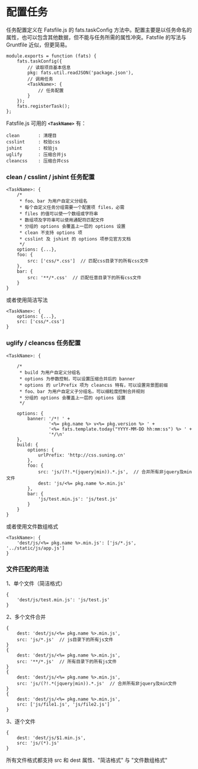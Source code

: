 # 配置任务

任务配置定义在 Fatsfile.js 的 fats.taskConfig 方法中。配置主要是以任务命名的属性，也可以包含其他数据，但不能与任务所需的属性冲突。Fatsfile 的写法与 Gruntfile 近似，但更简易。

	module.exports = function (fats) {
		fats.taskConfig({
			// 读取项目基本信息
			pkg: fats.util.readJSON('package.json'),
			// 调用任务
			<TaskName>: {
				// 任务配置
			}	
		});
		fats.registerTask();
	};

Fatsfile.js 可用的 **`<TaskName>`** 有：
	
	clean       : 清理目
	csslint     : 校验css
	jshint      : 校验js
	uglify      : 压缩合并js
	cleancss    : 压缩合并css

### clean / csslint / jshint 任务配置

	<TaskName>: {
		/*
		 * foo、bar 为用户自定义分组名
		 * 每个自定义任务分组需要一个配置项 files，必需
		 * files 的值可以使一个数组或字符串
		 * 数组项及字符串可以使用通配符匹配文件
		 * 分组的 options 会覆盖上一层的 options 设置
		 * clean 不支持 options 项
		 * csslint 及 jshint 的 options 项参见官方文档
		 */
		options: {...},
		foo: {
			src: ['css/*.css']  // 匹配css目录下的所有css文件
		},
		bar: {
			src: '**/*.css'  // 匹配任意目录下的所有css文件
		}
	}

或者使用简洁写法

	<TaskName>: {
		options: {...},
		src: ['css/*.css']
	}

### uglify / cleancss 任务配置

	<TaskName>: {

		/*
		 * build 为用户自定义分组名
		 * options 为参数控制，可以设置压缩合并后的 banner 
		 * options 的 urlPrefix 项为 cleancss 特有，可以设置背景图前缀
		 * foo、bar 为用户自定义子分组名，可以细粒度控制合并规则
		 * 分组的 options 会覆盖上一层的 options 设置
		 */
    	
		options: {
			banner: '/*! ' +
					'<%= pkg.name %> v<%= pkg.version %> ' +
					'<%= fats.template.today("YYYY-MM-DD hh:mm:ss") %> ' +
					'*/\n'
		},
		build: {
			options: {
				urlPrefix: 'http://css.suning.cn'
			},
			foo: {
				src: 'js/(?!.*(jquery|min)).*.js',  // 合并所有非jquery及min文件
				dest: 'js/<%= pkg.name %>.min.js'
			},
			bar: {
				'js/test.min.js': 'js/test.js'
			}
		}
	}
或者使用文件数组格式  

	<TaskName>: {  
		'dest/js/<%= pkg.name %>.min.js': ['js/*.js', '../static/js/app.js']  
	}


### 文件匹配的用法

1、单个文件（简洁格式）
	
	{
		'dest/js/test.min.js': 'js/test.js'
	}
	
2、多个文件合并

	{
		dest: 'dest/js/<%= pkg.name %>.min.js',
		src: 'js/*.js'  // js目录下的所有js文件
	}
	{
		dest: 'dest/js/<%= pkg.name %>.min.js',
		src: '**/*.js'  // 所有目录下的所有js文件
	}
	{
		dest: 'dest/js/<%= pkg.name %>.min.js',
		src: 'js/(?!.*(jquery|min)).*.js'  // 合并所有非jquery及min文件
	}
	{
		dest: 'dest/js/<%= pkg.name %>.min.js',
		src: ['js/file1.js', 'js/file2.js']
	}
	
3、逐个文件

	{
		dest: 'dest/js/$1.min.js',
		src: 'js/(*).js'
	}


所有文件格式都支持 src 和 dest 属性、"简洁格式" 与 "文件数组格式"


